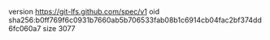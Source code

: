 version https://git-lfs.github.com/spec/v1
oid sha256:b0ff769f6c0931b7660ab5b706533fab08b1c6914cb04fac2bf374dd6fc060a7
size 3077
